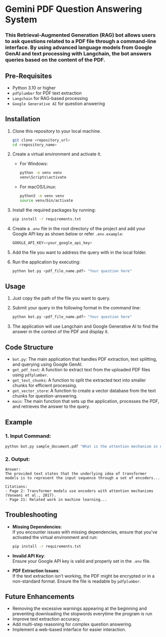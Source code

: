 # Gemini PDF Question Answering System

### This Retrieval-Augmented Generation (RAG) bot allows users to ask questions related to a PDF file through a command-line interface. By using advanced language models from Google GenAI and text processing with Langchain, the bot answers queries based on the content of the PDF.

## Pre-Requisites
* Python 3.10 or higher
* `pdfplumber` for PDF text extraction
* `Langchain` for RAG-based processing
* `Google Generative AI` for question answering

## Installation
1. Clone this repository to your local machine.
   ```bash
   git clone <repository_url>
   cd <repository_name>
   ```

2. Create a virtual environment and activate it.
   - For Windows:
     ```bash
     python -m venv venv
     venv\Scripts\activate
     ```
   - For macOS/Linux:
     ```bash
     python3 -m venv venv
     source venv/bin/activate
     ```

3. Install the required packages by running:
   ```bash
   pip install -r requirements.txt
   ```

4. Create a `.env` file in the root directory of the project and add your Google API key as shown below or refer `.env.example`:

   ```python
   GOOGLE_API_KEY=<your_google_api_key>
   ```
5. Add the file you want to address the query with in the local  folder.
5. Run the application by executing:
   ```bash
   python bot.py <pdf_file_name.pdf> "Your question here"
   ```

## Usage
1. Just copy the path of the file you want to query.
2. Submit your query in the following format in the command line:
   ```bash
   python bot.py <pdf_file_name.pdf> "Your question here"
   ```

3. The application will use Langchain and Google Generative AI to find the answer in the context of the PDF and display it.

## Code Structure
* `bot.py`: The main application that handles PDF extraction, text splitting, and querying using Google GenAI.
* `get_pdf_text`: A function to extract text from the uploaded PDF files using `pdfplumber`.
* `get_text_chunks`: A function to split the extracted text into smaller chunks for efficient processing.
* `get_vector_store`: A function to create a vector database from the text chunks for question-answering.
* `main`: The main function that sets up the application, processes the PDF, and retrieves the answer to the query.

## Example

### 1. Input Command:
```bash
python bot.py sample_document.pdf "What is the attention mechanism in neural networks?"
```

### 2. Output:
```text
Answer:
The provided text states that the underlying idea of transformer models is to represent the input sequence through a set of encoders...

Citations:
- Page 2: Transformer models use encoders with attention mechanisms (Vaswani et al., 2017).
- Page 21: Related work in machine learning...
```

## Troubleshooting

- **Missing Dependencies**:  
  If you encounter issues with missing dependencies, ensure that you've activated the virtual environment and run:
  ```bash
  pip install -r requirements.txt
  ```

- **Invalid API Key**:  
  Ensure your Google API key is valid and properly set in the `.env` file.

- **PDF Extraction Issues**:  
  If the text extraction isn't working, the PDF might be encrypted or in a non-standard format. Ensure the file is readable by `pdfplumber`.

## Future Enhancements
- Removing the excessive warnings appearing at the beginning and preventing downloading the stopwords everytime the program is run
- Improve text extraction accuracy.
- Add multi-step reasoning for complex question answering.
- Implement a web-based interface for easier interaction.


